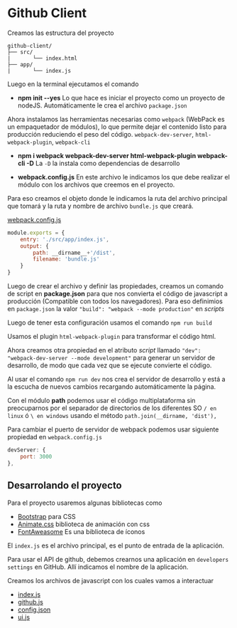 # Github Client

Creamos las estructura del proyecto

```
github-client/
├── src/
|       └── index.html
├── app/
|       └── index.js
```

Luego en la terminal ejecutamos el comando

- **npm init --yes** Lo que hace es iniciar el proyecto como un proyecto de nodeJS. Automáticamente le crea el archivo `package.json`

Ahora instalamos las herramientas necesarias como `webpack` (WebPack es un empaquetador de módulos), lo que permite dejar el contenido listo para producción reduciendo el peso del código. `webpack-dev-server`,  `html-webpack-plugin`, `webpack-cli`

- **npm i webpack webpack-dev-server html-webpack-plugin webpack-cli -D**   La `-D` la instala como dependencias de desarrollo


- **webpack.config.js** En este archivo le indicamos los que debe realizar el módulo con los archivos que creemos en el proyecto.

Para eso creamos el objeto donde le indicamos la ruta del archivo principal que tomará y la ruta y nombre de archivo `bundle.js` que creará.

[webpack.config.js](webpack.config.js)
```js
module.exports = {
    entry: './src/app/index.js',
    output: {
        path: __dirname__+'/dist',
        filename: 'bundle.js'
    }
}
```

Luego de crear el archivo y definir las propiedades, creamos un comando de script en **package.json** para que nos convierta el código de javascript a producción (Compatible con todos los navegadores). Para eso definimios en `package.json` la valor `"build": "webpack --mode production"` en *scripts*

Luego de tener esta configuración usamos el comando `npm run build`

Usamos el plugin `html-webpack-plugin` para transformar el código html.

Ahora creamos otra propiedad en el atributo *script* llamado `"dev": "webpack-dev-server --mode development"` para generar un servidor de desarrollo, de modo que cada vez que se ejecute convierte el código. 

Al usar el comando `npm run dev` nos crea el servidor de desarrollo y está a la escucha de nuevos cambios recargando automáticamente la página.

Con el módulo **path** podemos usar el código multiplataforma sin preocuparnos por el separador de directorios de los diferentes SO `/ en linux` ó `\ en windows` usando el método `path.join(__dirname, 'dist'),`

Para cambiar el puerto de servidor de webpack podemos usar siguiente propiedad en `webpack.config.js`

```js
devServer: {
    port: 3000
},
```


## Desarrolando el proyecto

Para el proyecto usaremos algunas bibliotecas como 
- [Bootstrap](https://getbootstrap.com/docs/4.3/getting-started/introduction/) para CSS 
- [Animate.css](https://daneden.github.io/animate.css/) biblioteca de animación con css
- [FontAweasome]() Es una biblioteca de íconos

El `index.js` es el archivo principal, es el punto de entrada de la aplicación.

Para usar el API de github, debemos crearnos una aplicación en `developers settings` en GitHub. Allí indicamos el nombre de la aplicación.

Creamos los archivos de javascript con los cuales vamos a interactuar
- [index.js](src/app/index.js)
- [github.js](src/app/github.js)
- [config.json](src/app/config.json)
- [ui.js](src/app/ui.js)